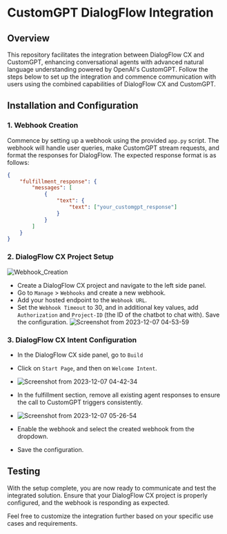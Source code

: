 # CustomGPT DialogFlow Integration

## Overview

This repository facilitates the integration between DialogFlow CX and CustomGPT, enhancing conversational agents with advanced natural language understanding powered by OpenAI's CustomGPT. Follow the steps below to set up the integration and commence communication with users using the combined capabilities of DialogFlow CX and CustomGPT.

## Installation and Configuration

### 1. Webhook Creation

Commence by setting up a webhook using the provided `app.py` script. The webhook will handle user queries, make CustomGPT stream requests, and format the responses for DialogFlow. The expected response format is as follows:

```json
{
    "fulfillment_response": {
        "messages": [
            {
                "text": {
                    "text": ["your_customgpt_response"]
                }
            }
        ]
    }
}
```

### 2. DialogFlow CX Project Setup
![Webhook_Creation](https://github.com/authentichamza/customgpt-dialogflow/assets/43203240/1307e7e6-f6f1-41ae-9ea7-dd430f340095)
- Create a DialogFlow CX project and navigate to the left side panel.
- Go to `Manage` > `Webhooks` and create a new webhook.
- Add your hosted endpoint to the `Webhook URL`.
- Set the `Webhook Timeout` to 30, and in additional key values, add `Authorization` and `Project-ID` (the ID of the chatbot to chat with). Save the configuration.
![Screenshot from 2023-12-07 04-53-59](https://github.com/authentichamza/customgpt-dialogflow/assets/43203240/53a38fb6-2020-4a3e-a162-e5cbac098403)

### 3. DialogFlow CX Intent Configuration
- In the DialogFlow CX side panel, go to `Build`
- Click on `Start Page`, and then on `Welcome Intent`.
- ![Screenshot from 2023-12-07 04-42-34](https://github.com/authentichamza/customgpt-dialogflow/assets/43203240/3559f086-5ee6-4b48-9aeb-a2b5b0a8192b)

- In the fulfillment section, remove all existing agent responses to ensure the call to CustomGPT triggers consistently.
- ![Screenshot from 2023-12-07 05-26-54](https://github.com/authentichamza/customgpt-dialogflow/assets/43203240/d0c39109-0496-4bd0-9949-a092e8c9fdf9)
- Enable the webhook and select the created webhook from the dropdown.
- Save the configuration.

## Testing

With the setup complete, you are now ready to communicate and test the integrated solution. Ensure that your DialogFlow CX project is properly configured, and the webhook is responding as expected.

Feel free to customize the integration further based on your specific use cases and requirements.
